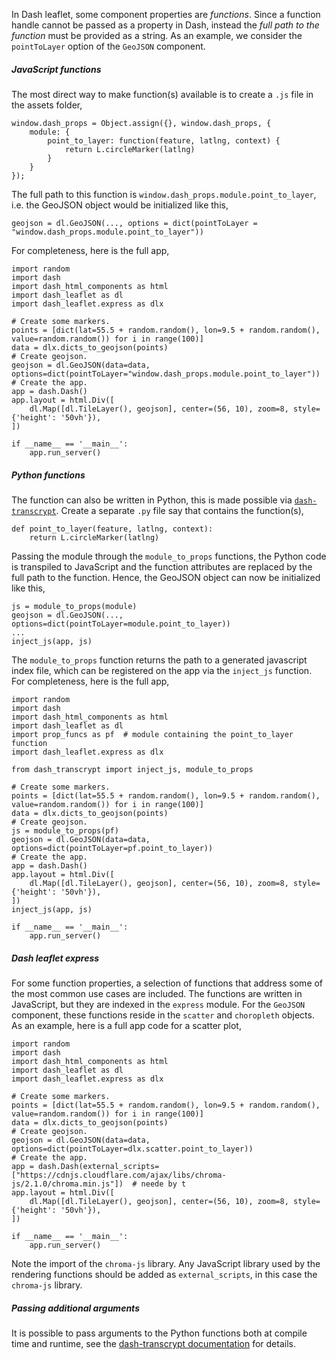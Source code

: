 In Dash leaflet, some component properties are *functions*. Since a function handle cannot be passed as a property in Dash, instead the *full path to the function* must be provided as a string. As an example, we consider the `pointToLayer` option of the `GeoJSON` component.

##### JavaScript functions

The most direct way to make function(s) available is to create a `.js` file in the assets folder,

	window.dash_props = Object.assign({}, window.dash_props, {  
	    module: {  
	        point_to_layer: function(feature, latlng, context) {  
	            return L.circleMarker(latlng)  
	        }  
	    }  
	});

The full path to this function is `window.dash_props.module.point_to_layer`, i.e. the GeoJSON object would be initialized like this,

	geojson = dl.GeoJSON(..., options = dict(pointToLayer = "window.dash_props.module.point_to_layer"))

For completeness, here is the full app,

	import random  
	import dash  
	import dash_html_components as html  
	import dash_leaflet as dl  
	import dash_leaflet.express as dlx  
	  
	# Create some markers.  
	points = [dict(lat=55.5 + random.random(), lon=9.5 + random.random(), value=random.random()) for i in range(100)]  
	data = dlx.dicts_to_geojson(points)  
	# Create geojson.  
	geojson = dl.GeoJSON(data=data, options=dict(pointToLayer="window.dash_props.module.point_to_layer"))  
	# Create the app.  
	app = dash.Dash()  
	app.layout = html.Div([  
	    dl.Map([dl.TileLayer(), geojson], center=(56, 10), zoom=8, style={'height': '50vh'}),  
	])  
	  
	if __name__ == '__main__':  
	    app.run_server()

##### Python functions

The function can also be written in Python, this is made possible via [`dash-transcrypt`](https://pypi.org/project/dash-transcrypt/). Create a separate  `.py` file say that contains the function(s),

    def point_to_layer(feature, latlng, context):  
        return L.circleMarker(latlng)

Passing the module through the `module_to_props` functions, the Python code is transpiled to JavaScript and the function attributes are replaced by the full path to the function.  Hence, the GeoJSON object can now be initialized like this,

	js = module_to_props(module)  
	geojson = dl.GeoJSON(..., options=dict(pointToLayer=module.point_to_layer))
	...
	inject_js(app, js)

The `module_to_props` function returns the path to a generated javascript index file, which can be registered on the app via the `inject_js` function. For completeness, here is the full app,

	import random  
	import dash  
	import dash_html_components as html  
	import dash_leaflet as dl  
	import prop_funcs as pf  # module containing the point_to_layer function  
	import dash_leaflet.express as dlx  
	  
	from dash_transcrypt import inject_js, module_to_props  
	  
	# Create some markers.  
	points = [dict(lat=55.5 + random.random(), lon=9.5 + random.random(), value=random.random()) for i in range(100)]  
	data = dlx.dicts_to_geojson(points)  
	# Create geojson.  
	js = module_to_props(pf)  
	geojson = dl.GeoJSON(data=data, options=dict(pointToLayer=pf.point_to_layer))  
	# Create the app.  
	app = dash.Dash()  
	app.layout = html.Div([  
	    dl.Map([dl.TileLayer(), geojson], center=(56, 10), zoom=8, style={'height': '50vh'}),  
	])  
	inject_js(app, js)  
	  
	if __name__ == '__main__':  
	    app.run_server()

##### Dash leaflet express
 
For some function properties, a selection of functions that address some of the most common use cases are included. The functions are written in JavaScript, but they are indexed in the `express` module. For the `GeoJSON` component, these functions reside in the `scatter` and `choropleth` objects.  As an example, here is a full app code for a scatter plot,

	import random  
	import dash  
	import dash_html_components as html  
	import dash_leaflet as dl  
	import dash_leaflet.express as dlx  
	  
	# Create some markers.  
	points = [dict(lat=55.5 + random.random(), lon=9.5 + random.random(), value=random.random()) for i in range(100)]  
	data = dlx.dicts_to_geojson(points)  
	# Create geojson.  
	geojson = dl.GeoJSON(data=data, options=dict(pointToLayer=dlx.scatter.point_to_layer))  
	# Create the app.  
	app = dash.Dash(external_scripts=["https://cdnjs.cloudflare.com/ajax/libs/chroma-js/2.1.0/chroma.min.js"])  # neede by t
	app.layout = html.Div([  
	    dl.Map([dl.TileLayer(), geojson], center=(56, 10), zoom=8, style={'height': '50vh'}),  
	])  
	 
	if __name__ == '__main__':  
	    app.run_server()

Note the import of the `chroma-js` library. Any JavaScript library used by the rendering functions should be added as `external_scripts`, in this case the  `chroma-js` library.

##### Passing additional arguments

It is possible to pass arguments to the Python functions both at compile time and runtime, see the [dash-transcrypt documentation](https://github.com/thedirtyfew/dash-transcrypt/#passing-arguments-at-compile-time) for details.
